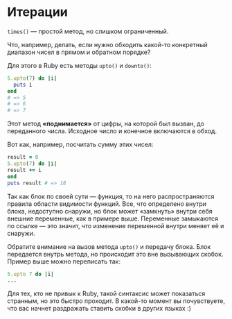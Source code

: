 # Итерации

`times()` — простой метод, но слишком ограниченный.

Что, например, делать, если нужно обходить какой-то конкретный диапазон чисел в прямом и обратном порядке?

Для этого в Ruby есть методы `upto()` и `downto()`:

```ruby
5.upto(7) do |i|
  puts i
end
# => 5
# => 6
# => 7
```

Этот метод **«поднимается»** от цифры, на которой был вызван, до переданного числа. Исходное число и конечное включаются в обход.

Вот как, например, посчитать сумму этих чисел:

```ruby
result = 0
5.upto(7) do |i|
result += i
end
puts result # => 18
```

Так как блок по своей сути — функция, то на него распространяются правила области видимости функций. Все, что определено внутри блока, недоступно снаружи, но блок может «замкнуть» внутри себя внешние переменные, как в примере выше. Переменные замыкаются по ссылке — это значит, что изменение переменной внутри меняет её и снаружи.

Обратите внимание на вызов метода `upto()` и передачу блока. Блок передается внутрь метода, но происходит это вне вызывающих скобок. Пример выше можно переписать так:

```ruby
5.upto 7 do |i|
...
```

Для тех, кто не привык к Ruby, такой синтаксис может показаться странным, но это быстро проходит. В какой-то момент вы почувствуете, что вас начнет раздражать ставить скобки в других языках :)
